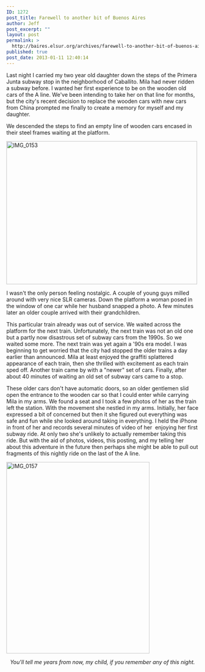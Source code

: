 ```yaml
---
ID: 1272
post_title: Farewell to another bit of Buenos Aires
author: Jeff
post_excerpt: ""
layout: post
permalink: >
  http://baires.elsur.org/archives/farewell-to-another-bit-of-buenos-aires/
published: true
post_date: 2013-01-11 12:40:14
---
```

Last night I carried my two year old daughter down the steps of the Primera Junta subway stop in the neighborhood of Caballito. Mila had never ridden a subway before. I wanted her first experience to be on the wooden old cars of the A line. We've been intending to take her on that line for months, but the city's recent decision to replace the wooden cars with new cars from China prompted me finally to create a memory for myself and my daughter.

We descended the steps to find an empty line of wooden cars encased in their steel frames waiting at the platform.

<a data-flickr-embed="true"  href="https://www.flickr.com/photos/jeffbarry/25561904540/in/dateposted-family/" title="IMG_0153"><img src="https://farm2.staticflickr.com/1514/25561904540_13f1dc56a3.jpg" width="500" height="374" alt="IMG_0153"></a> 

I wasn't the only person feeling nostalgic. A couple of young guys milled around with very nice SLR cameras. Down the platform a woman posed in the window of one car while her husband snapped a photo. A few minutes later an older couple arrived with their grandchildren.

This particular train already was out of service. We waited across the platform for the next train. Unfortunately, the next train was not an old one but a partly now disastrous set of subway cars from the 1990s. So we waited some more. The next train was yet again a '90s era model. I was beginning to get worried that the city had stopped the older trains a day earlier than announced. Mila at least enjoyed the graffiti splattered appearance of each train, then she thrilled with excitement as each train sped off. Another train came by with a "newer" set of cars. Finally, after about 40 minutes of waiting an old set of subway cars came to a stop.

These older cars don't have automatic doors, so an older gentlemen slid open the entrance to the wooden car so that I could enter while carrying Mila in my arms. We found a seat and I took a few photos of her as the train left the station. With the movement she nestled in my arms. Initially, her face expressed a bit of concerned but then it she figured out everything was safe and fun while she looked around taking in everything. I held the iPhone in front of her and records several minutes of video of her  enjoying her first subway ride. At only two she's unlikely to actually remember taking this ride. But with the aid of photos, videos, this posting, and my telling her about this adventure in the future then perhaps she might be able to pull out fragments of this nightly ride on the last of the A line.

<a data-flickr-embed="true"  href="https://www.flickr.com/photos/jeffbarry/25767510751/in/dateposted-family/" title="IMG_0157"><img src="https://farm2.staticflickr.com/1518/25767510751_6863865dfe.jpg" width="375" height="500" alt="IMG_0157"></a>

<p style="text-align: center;"><em>You'll tell me years from now, my child, if you remember any of this night.</em></p>
&nbsp;